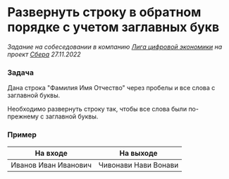 #  Развернуть строку в обратном порядке с учетом заглавных букв

_Задание на собеседовании в компанию [Лига цифровой экономики](https://digitalleague.ru/) на проект [Сбера](http://www.sberbank.ru) 27.11.2022_

### Задача

Дана строка "Фамилия Имя Отчество" через пробелы и все слова с заглавной буквы.

Необходимо развернуть строку так, чтобы все слова были по-прежнему с заглавной буквы.

### Пример

| На входе   | На выходе |
|------------|-----------|
| Иванов Иван Иванович | Чивонави Нави Вонави |

